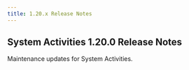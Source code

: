 ```yaml
---
title: 1.20.x Release Notes
---
```




## System Activities 1.20.0 Release Notes

Maintenance updates for System Activities.
